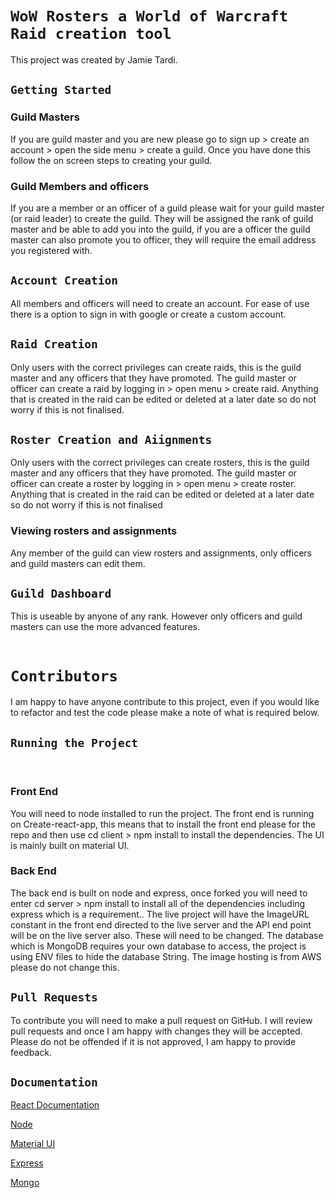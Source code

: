 # `WoW Rosters a World of Warcraft Raid creation tool`

This project was created by Jamie Tardi.

## `Getting Started`

### Guild Masters

If you are guild master and you are new please go to sign up > create an account > open the side menu > create a guild. Once you have done this follow the on screen steps to creating your guild.

### Guild Members and officers

If you are a member or an officer of a guild please wait for your guild master (or raid leader) to create the guild. They will be assigned the rank of guild master and be able to add you into the guild, if you are a officer the guild master can also promote you to officer, they will require the email address you registered with.

## `Account Creation`

All members and officers will need to create an account. For ease of use there is a option to sign in with google or create a custom account.

## `Raid Creation`

Only users with the correct privileges can create raids, this is the guild master and any officers that they have promoted. The guild master or officer can create a raid by logging in > open menu > create raid. Anything that is created in the raid can be edited or deleted at a later date so do not worry if this is not finalised.

## `Roster Creation and Aiignments`

Only users with the correct privileges can create rosters, this is the guild master and any officers that they have promoted. The guild master or officer can create a roster by logging in > open menu > create roster. Anything that is created in the raid can be edited or deleted at a later date so do not worry if this is not finalised

### Viewing rosters and assignments

Any member of the guild can view rosters and assignments, only officers and guild masters can edit them.

## `Guild Dashboard`

This is useable by anyone of any rank. However only officers and guild masters can use the more advanced features.
<br>
<br>

# `Contributors`

I am happy to have anyone contribute to this project, even if you would like to refactor and test the code please make a note of what is required below.

## `Running the Project`

<br>

### Front End

You will need to node installed to run the project. The front end is running on Create-react-app, this means that to install the front end please for the repo and then use cd client > npm install to install the dependencies. The UI is mainly built on material UI.

### Back End

The back end is built on node and express, once forked you will need to enter cd server > npm install to install all of the dependencies including express which is a requirement.. The live project will have the ImageURL constant in the front end directed to the live server and the API end point will be on the live server also. These will need to be changed. The database which is MongoDB requires your own database to access, the project is using ENV files to hide the database String. The image hosting is from AWS please do not change this.

## `Pull Requests`

To contribute you will need to make a pull request on GitHub. I will review pull requests and once I am happy with changes they will be accepted. Please do not be offended if it is not approved, I am happy to provide feedback.

## `Documentation`

[React Documentation](https://reactjs.org/docs/getting-started.html)

[Node](https://nodejs.org/en/docs/)

[Material UI](https://mui.com/)

[Express](https://expressjs.com/en/api.html)

[Mongo](https://docs.mongodb.com/)
